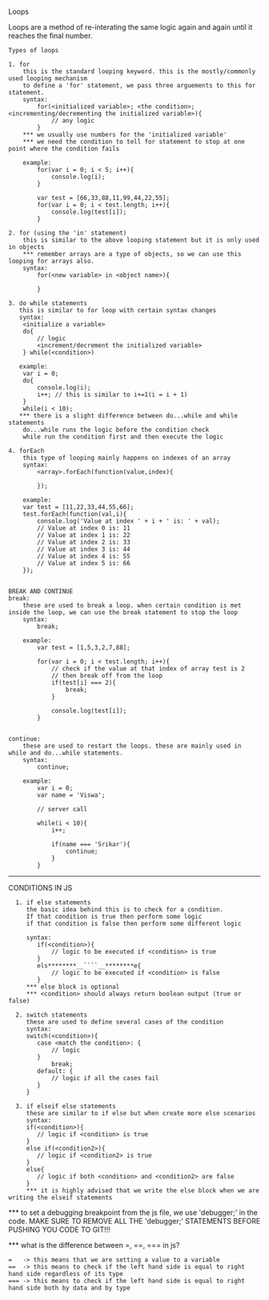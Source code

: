 Loops

Loops are a method of re-interating the same logic again and again until it reaches the final number.


    Types of loops
    
    1. for
        this is the standard looping keyword. this is the mostly/commonly used looping mechanism
        to define a 'for' statement, we pass three arguements to this for statement.
        syntax:
            for(<initialized variable>; <the condition>; <incrementing/decrementing the initialized variable>){
                // any logic
            }
        *** we usually use numbers for the 'initialized variable'
        *** we need the condition to tell for statement to stop at one point where the condition fails
        
        example:
            for(var i = 0; i < 5; i++){
                console.log(i);
            }
            
            var test = [66,33,88,11,99,44,22,55];
            for(var i = 0; i < test.length; i++){
                console.log(test[i]);
            }
            
    2. for (using the 'in' statement)
        this is similar to the above looping statement but it is only used in objects
        *** remember arrays are a type of objects, so we can use this looping for arrays also.
        syntax:
            for(<new variable> in <object name>){
                
            }
         
    3. do while statements
       this is similar to for loop with certain syntax changes
       syntax:
        <initialize a variable>
        do{
            // logic
            <increment/decrement the initialized variable>
        } while(<condition>)
        
       example:
        var i = 0;
        do{
            console.log(i);
            i++; // this is similar to i+=1(i = i + 1)
        }
        while(i < 10);
       *** there is a slight difference between do...while and while statements
        do...while runs the logic before the condition check
        while run the condition first and then execute the logic
        
    4. forEach
        this type of looping mainly happens on indexes of an array
        syntax:
            <array>.forEach(function(value,index){
            
            });
        
        example:
        var test = [11,22,33,44,55,66];
        test.forEach(function(val,i){
            console.log('Value at index ' + i + ' is: ' + val);
            // Value at index 0 is: 11
            // Value at index 1 is: 22
            // Value at index 2 is: 33
            // Value at index 3 is: 44
            // Value at index 4 is: 55
            // Value at index 5 is: 66
        });
        
 
    BREAK AND CONTINUE
    break:
        these are used to break a loop. when certain condition is met inside the loop, we can use the break statement to stop the loop
        syntax:
            break;
            
        example:
            var test = [1,5,3,2,7,88];
            
            for(var i = 0; i < test.length; i++){
                // check if the value at that index of array test is 2
                // then break off from the loop
                if(test[i] === 2){
                    break;
                }
                
                console.log(test[i]);
            }
            
            
    continue:
        these are used to restart the loops. these are mainly used in while and do...while statements.
        syntax:
            continue;
        
        example:
            var i = 0;
            var name = 'Viswa';
            
            // server call
            
            while(i < 10){
                i++;
                
                if(name === 'Srikar'){
                    continue;
                }
            }
______________________________________________________________________________________________________________________
            
CONDITIONS IN JS
            
      1. if else statements
         the basic idea behind this is to check for a condition. 
         If that condition is true then perform some logic
         if that condition is false then perform some different logic
         
         syntax:
            if(<condition>){
                // logic to be executed if <condition> is true
            }
            els********__````__********e{
                // logic to be executed if <condition> is false
            }
         *** else block is optional  
         *** <condition> should always return boolean output (true or false)
         
      2. switch statements
         these are used to define several cases of the condition
         syntax:
         switch(<condition>){
            case <match the condition>: {
                // logic
            }
                break;
            default: {
                // logic if all the cases fail
            }    
         }
         
      3. if elseif else statements
         these are similar to if else but when create more else scenarios
         syntax:
         if(<condition>){
            // logic if <condition> is true
         }
         else if(<condition2>){
            // logic if <condition2> is true
         }
         else{
            // logic if both <condition> and <condition2> are false
         }
         *** it is highly advised that we write the else block when we are writing the elseif statements   
        
*** to set a debugging breakpoint from the js file, we use 'debugger;' in the code. 
    MAKE SURE TO REMOVE ALL THE 'debugger;' STATEMENTS BEFORE PUSHING YOU CODE TO GIT!!!
    
*** what is the difference between =, ==, === in js?
    
    =   -> this means that we are setting a value to a variable
    ==  -> this means to check if the left hand side is equal to right hand side regardless of its type
    === -> this means to check if the left hand side is equal to right hand side both by data and by type
